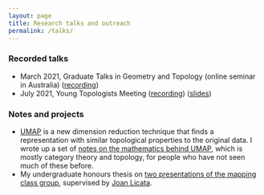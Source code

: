 ```yaml
---
layout: page
title: Research talks and outreach
permalink: /talks/
---
```


### Recorded talks
- March 2021, Graduate Talks in Geometry and Topology (online seminar in Australia) ([recording](https://www.youtube.com/watch?v=zcdl9e1jyik))
- July 2021, Young Topologists Meeting ([recording](https://www.youtube.com/watch?v=hiYoG8YrVvk&list=PLsI59GhuoupLzE3rvHI8ZBaJvaISp06ox&index=17)) ([slides](/files/YTM_2021_slides.pdf))

### Notes and projects

- [UMAP](https://github.com/lmcinnes/umap/) is a new dimension reduction technique that finds a representation with similar topological properties to the original data.
I wrote up a set of [notes on the mathematics behind UMAP](files/Maths_of_UMAP.pdf), which is mostly category theory and topology, for people who have not seen much of these before.
- My undergraduate honours thesis on [two presentations of the mapping class group](https://tqft.net/web/research/students/AdeleJackson/), supervised by [Joan Licata](http://maths-people.anu.edu.au/~licataj).
